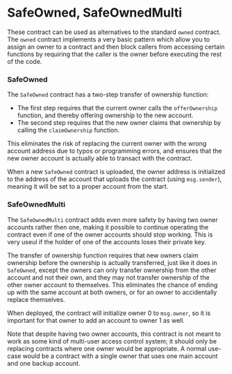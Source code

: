 # SafeOwned, SafeOwnedMulti

These contract can be used as alternatives to the standard `owned` contract. The `owned` contract implements a very basic pattern which allow you to assign an owner to a contract and then block callers from accessing certain functions by requiring that the caller is the owner before executing the rest of the code.

### SafeOwned

The `SafeOwned` contract has a two-step transfer of ownership function:

- The first step requires that the current owner calls the `offerOwnership` function, and thereby offering ownership to the new account.
- The second step requires that the new owner claims that ownership by calling the `claimOwnership` function.

This eliminates the risk of replacing the current owner with the wrong account address due to typos or programming errors, and ensures that the new owner account is actually able to transact with the contract.

When a new `SafeOwned` contract is uploaded, the owner address is initialized to the address of the account that uploads the contract (using `msg.sender`), meaning it will be set to a proper account from the start.

### SafeOwnedMulti

The `SafeOwnedMulti` contract adds even more safety by having two owner accounts rather then one, making it possible to continue operating the contract even if one of the owner accounts should stop working. This is very useul if the holder of one of the accounts loses their private key.

The transfer of ownership function requires that new owners claim ownership before the ownership is actually transferred, just like it does in `SafeOwned`, except the owners can only transfer ownership from the other account and not their own, and they may not transfer ownership of the other owner account to themselves. This eliminates the chance of ending up with the same account at both owners, or for an owner to accidentally replace themselves.

When deployed, the contract will initialize owner 0 to `msg.owner`, so it is important for that owner to add an account to owner 1 as well.

Note that despite having two owner accounts, this contract is not meant to work as some kind of multi-user access control system; it should only be replacing contracts where one owner would be appropriate. A normal use-case would be a contract with a single owner that uses one main account and one backup account.
